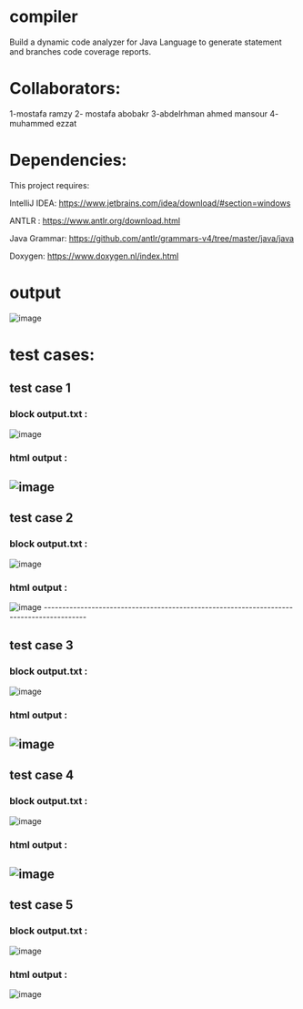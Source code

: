# compiler
Build a dynamic code analyzer for Java Language to generate statement and branches code coverage reports.

# Collaborators:
1-mostafa ramzy 2- mostafa abobakr 3-abdelrhman ahmed mansour 4- muhammed ezzat 

# Dependencies:
This project requires:

IntelliJ IDEA: https://www.jetbrains.com/idea/download/#section=windows

ANTLR : https://www.antlr.org/download.html

Java Grammar: https://github.com/antlr/grammars-v4/tree/master/java/java

Doxygen: https://www.doxygen.nl/index.html

 # output
 
 ![image](https://user-images.githubusercontent.com/47832007/166959803-ccc5f9cd-bdf6-4093-893c-909950593e44.png)
 
 
 # test cases:
 ## test case 1 
 ### block output.txt :
 
 ![image](https://user-images.githubusercontent.com/47832007/166960251-5ea3c490-ba32-4f21-bd0d-7b596699eced.png)
 ### html output :
 ![image](https://user-images.githubusercontent.com/47832007/166960396-343b7957-4f0b-4166-b96e-cb23de5c1c9e.png)
------------------------------------------------------------------------------

 ## test case 2
 ### block output.txt :
 
![image](https://user-images.githubusercontent.com/47832007/166961910-79b71d8a-5fe8-4cd6-81a4-7a185bc36bab.png) 
### html output :
![image](https://user-images.githubusercontent.com/47832007/166961860-25589615-b79e-480c-bed5-36e32ea5ddbd.png) -----------------------------------------------------------------------------------------
 ## test case 3 
 ### block output.txt :
 
![image](https://user-images.githubusercontent.com/47832007/166962481-3ff3bc97-66f9-41b6-9af8-be5f755a134c.png) 
### html output :
![image](https://user-images.githubusercontent.com/47832007/166962539-51b668b0-7d5e-4582-bfa1-4c8e1546b61a.png)
----------------------------------------------------------------------------------------------------
 ## test case 4 
 ### block output.txt :
 
![image](https://user-images.githubusercontent.com/47832007/166963530-280228f9-9fb6-4ae9-8cb3-9d9279a3065b.png)
### html output :
![image](https://user-images.githubusercontent.com/47832007/166963488-e6c57991-b08f-4870-a847-abf80c2d6b94.png)
--------------------------------------------------------------------------------

## test case 5 
### block output.txt : 
![image](https://user-images.githubusercontent.com/47832007/166964536-6e2b2734-00dd-463d-b0ef-957c5bb0b576.png)
### html output :
![image](https://user-images.githubusercontent.com/47832007/166964622-466c00da-bbda-4de8-a1a0-b3ba7ee2de2b.png)




